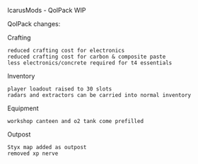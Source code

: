 IcarusMods - QolPack WIP

QolPack changes:

Crafting

    reduced crafting cost for electronics
    reduced crafting cost for carbon & composite paste
    less electronics/concrete required for t4 essentials

Inventory

    player loadout raised to 30 slots
    radars and extractors can be carried into normal inventory

Equipment

    workshop canteen and o2 tank come prefilled

Outpost

    Styx map added as outpost
    removed xp nerve
